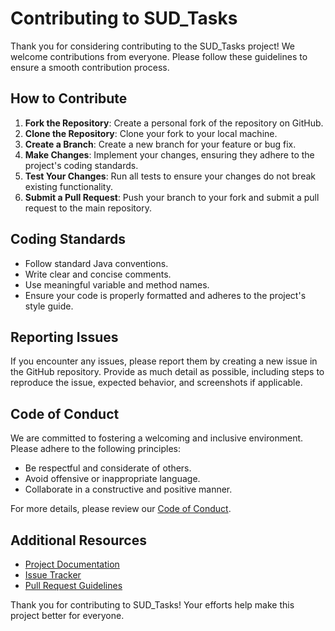 # Contributing to SUD_Tasks

Thank you for considering contributing to the SUD_Tasks project! We welcome contributions from everyone. Please follow these guidelines to ensure a smooth contribution process.

## How to Contribute

1. **Fork the Repository**: Create a personal fork of the repository on GitHub.
2. **Clone the Repository**: Clone your fork to your local machine.
3. **Create a Branch**: Create a new branch for your feature or bug fix.
4. **Make Changes**: Implement your changes, ensuring they adhere to the project's coding standards.
5. **Test Your Changes**: Run all tests to ensure your changes do not break existing functionality.
6. **Submit a Pull Request**: Push your branch to your fork and submit a pull request to the main repository.

## Coding Standards

- Follow standard Java conventions.
- Write clear and concise comments.
- Use meaningful variable and method names.
- Ensure your code is properly formatted and adheres to the project's style guide.

## Reporting Issues

If you encounter any issues, please report them by creating a new issue in the GitHub repository. Provide as much detail as possible, including steps to reproduce the issue, expected behavior, and screenshots if applicable.

## Code of Conduct

We are committed to fostering a welcoming and inclusive environment. Please adhere to the following principles:

- Be respectful and considerate of others.
- Avoid offensive or inappropriate language.
- Collaborate in a constructive and positive manner.

For more details, please review our [Code of Conduct](CODE_OF_CONDUCT.md).

## Additional Resources

- [Project Documentation](docs/README.md)
- [Issue Tracker](https://github.com/DinosaursAreCute/SUD_Tasks/issues)
- [Pull Request Guidelines](docs/PULL_REQUEST_TEMPLATE.md)

Thank you for contributing to SUD_Tasks! Your efforts help make this project better for everyone.
